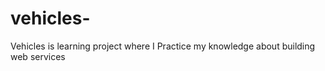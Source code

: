 # vehicles-
Vehicles is learning project where I Practice my knowledge about building web services 
